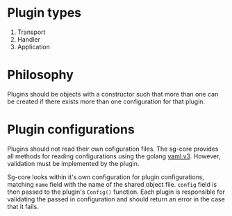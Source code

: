 # Plugin types

1. Transport
2. Handler
3. Application

# Philosophy
Plugins should be objects with a constructor such that more than one can be 
created if there exists more than one configuration for that plugin.

# Plugin configurations
Plugins should not read their own cofiguration files. The sg-core provides
all methods for reading configurations using the golang 
[yaml.v3](https://pkg.go.dev/gopkg.in/yaml.v3). However, validation must be 
implemented by the plugin.

Sg-core looks within it's own configuration for plugin configurations, matching 
`name` field with the name of the shared object file. `config` field is then
passed to the plugin's `Config()` function. Each plugin is
responsible for validating the passed in configuration and should return an
error in the case that it fails.